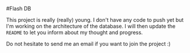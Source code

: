 #Flash DB

This project is really (really) young. I don't have any code to push yet but I'm working on the architecture of the database.
I will then update the `README` to let you inform about my thought and progress.

Do not hesitate to send me an email if you want to join the project :)
